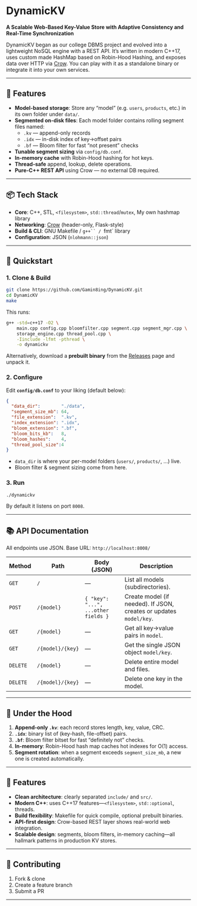 # DynamicKV

**A Scalable Web-Based Key-Value Store with Adaptive Consistency and Real-Time Synchronization**

DynamicKV began as our college DBMS project and evolved into a lightweight NoSQL engine with a REST API. It’s written in modern C++17, uses custom made HashMap based on Robin-Hood Hashing, and exposes data over HTTP via [Crow](https://crowcpp.org/). You can play with it as a standalone binary or integrate it into your own services.

---

## 🚀 Features

- **Model-based storage**: Store any “model” (e.g. `users`, `products`, etc.) in its own folder under `data/`.  
- **Segmented on-disk files**: Each model folder contains rolling segment files named:
  - `.kv` — append-only records  
  - `.idx` — in-disk index of key→offset pairs  
  - `.bf` — Bloom filter for fast “not present” checks  
- **Tunable segment sizing** via `config/db.conf`.  
- **In-memory cache** with Robin-Hood hashing for hot keys.  
- **Thread-safe** append, lookup, delete operations.  
- **Pure-C++ REST API** using Crow — no external DB required.  

---

## 📦 Tech Stack

- **Core**: C++, STL, `<filesystem>`, `std::thread`/`mutex`, My own hashmap library  
- **Networking**: [Crow](https://crowcpp.org/) (header-only, Flask-style)  
- **Build & CLI**: GNU Makefile / `g++`` / `fmt` library  
- **Configuration**: JSON (`nlohmann::json`)  

---

## 🏁 Quickstart

### 1. Clone & Build

```bash
git clone https://github.com/Gamin8ing/DynamicKV.git
cd DynamicKV
make
````

This runs:

```bash
g++ -std=c++17 -O2 \
    main.cpp config.cpp bloomfilter.cpp segment.cpp segment_mgr.cpp \
    storage_engine.cpp thread_pool.cpp \
    -Iinclude -lfmt -pthread \
    -o dynamickv
```

Alternatively, download a **prebuilt binary** from the [Releases](https://github.com/Gamin8ing/DynamicKV/releases) page and unpack it.

### 2. Configure

Edit **`config/db.conf`** to your liking (default below):

```json
{
  "data_dir":        "./data",
  "segment_size_mb": 64,
  "file_extension":  ".kv",
  "index_extension": ".idx",
  "bloom_extension": ".bf",
  "bloom_bits_kb":   8,
  "bloom_hashes":    4,
  "thread_pool_size":4
}
```

* `data_dir` is where your per-model folders (`users/`, `products/`, …) live.
* Bloom filter & segment sizing come from here.

### 3. Run

```bash
./dynamickv
```

By default it listens on port `8008`.

---

## 📚 API Documentation

All endpoints use JSON. Base URL: `http://localhost:8008/`

| Method   | Path             | Body (JSON)                         | Description                                                        |
| -------- | ---------------- | ----------------------------------- | ------------------------------------------------------------------ |
| `GET`    | `/`              | —                                   | List all models (subdirectories).                                  |
| `POST`    | `/{model}`       | `{ "key": "...", ...other fields }` | Create model (if needed). If JSON, creates or updates `model/key`. |
| `GET`    | `/{model}`       | —                                   | Get all key→value pairs in `model`.                                |
| `GET`    | `/{model}/{key}` | —                                   | Get the single JSON object `model/key`.                            |
| `DELETE` | `/{model}`       | —                                   | Delete entire model and files.                                     |
| `DELETE` | `/{model}/{key}` | —                                   | Delete one key in the model.                                       |

---

## 💾 Under the Hood

1. **Append-only `.kv`**: each record stores length, key, value, CRC.
2. **`.idx`**: binary list of (key-hash, file-offset) pairs.
3. **`.bf`**: Bloom filter bitset for fast “definitely not” checks.
4. **In-memory**: Robin-Hood hash map caches hot indexes for O(1) access.
5. **Segment rotation**: when a segment exceeds `segment_size_mb`, a new one is created automatically.

---

## 🎨 Features

* **Clean architecture**: clearly separated `include/` and `src/`.
* **Modern C++**: uses C++17 features—`<filesystem>`, `std::optional`, threads.
* **Build flexibility**: Makefile for quick compile, optional prebuilt binaries.
* **API-first design**: Crow-based REST layer shows real-world web integration.
* **Scalable design**: segments, bloom filters, in-memory caching—all hallmark patterns in production KV stores.

---

## 🤝 Contributing

1. Fork & clone
2. Create a feature branch
3. Submit a PR

---
